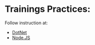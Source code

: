# Trainings Practices:

Follow instruction at:

* [DotNet](./src/dotnet/README.MD)
* [Node.JS](./src/nodejs/README.MD)
